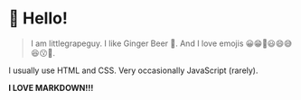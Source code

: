# 👋 Hello!

> I am littlegrapeguy.
I like Ginger Beer 🍺.
And I love emojis 😀😁🤣😃😄😅😆😗🤩.

I usually use HTML and CSS.
Very occasionally JavaScript (rarely).

**I LOVE MARKDOWN!!!**
